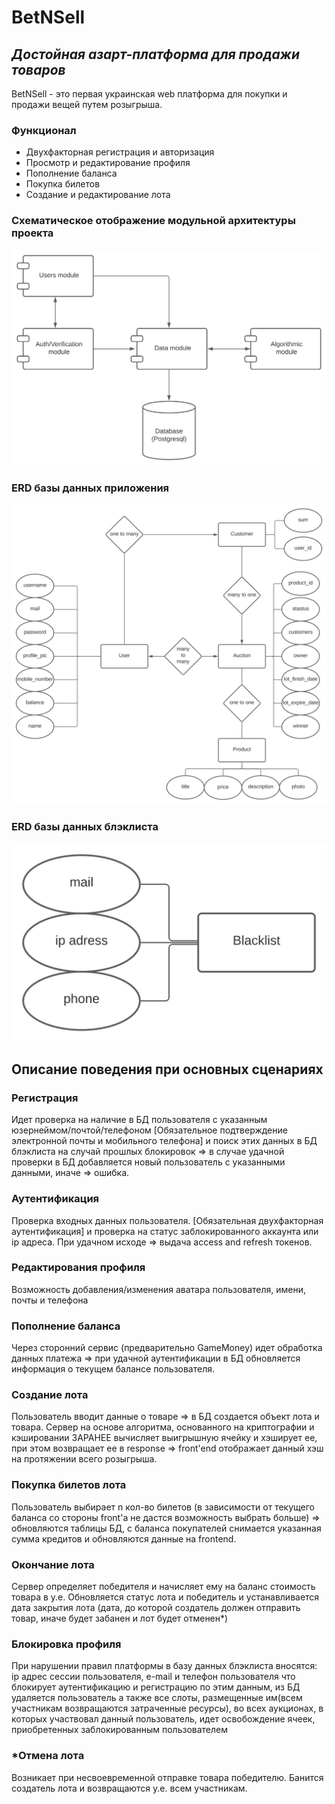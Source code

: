 # BetNSell
## _Достойная азарт-платформа для продажи товаров_

BetNSell - это первая украинская web платформа для покупки и продажи вещей путем розыгрыша.
### Функционал
- Двухфакторная регистрация и авторизация
- Просмотр и редактирование профиля
- Пополнение баланса
- Покупка билетов
- Создание и редактирование лота
### Схематическое отображение модульной архитектуры проекта
<img style="width=400px;height=300px" src="/images/betnsell_architecture_diagram.svg">

### ERD базы данных приложения
<img src="/images/betnsell_database_diagram.svg">

### ERD базы данных блэклиста
<img src="/images/betnsell_blacklist-db.svg">

## Описание поведения при основных сценариях

### Регистрация
Идет проверка на наличие в БД пользователя с указанным юзернеймом/почтой/телефоном [Обязательное подтверждение электронной почты и мобильного телефона] и поиск этих данных в БД блэклиста на случай прошлых блокировок => в случае удачной проверки в БД добавляется новый пользователь с указанными данными, иначе => ошибка.
### Аутентификация 
Проверка входных данных пользователя. [Обязательная двухфакторная аутентификация] и проверка на статус заблокированного аккаунта или ip адреса. При удачном исходе => выдача access and refresh токенов.
### Редактирования профиля
Возможность добавления/изменения аватара пользователя, имени, почты и телефона
### Пополнение баланса 
Через сторонний сервис (предварительно GameMoney) идет обработка данных платежа => при удачной аутентификации в БД обновляется информация о текущем балансе пользователя.
### Создание лота 
Пользователь вводит данные о товаре => в БД создается объект лота и товара. Сервер на основе алгоритма, основанного на криптографии и кэшировании ЗАРАНЕЕ вычисляет выигрышную ячейку и хэширует ее, при этом возвращает ее в response => front'end отображает данный хэш на протяжении всего розыгрыша. 
### Покупка билетов лота 
Пользователь выбирает n кол-во билетов (в зависимости от текущего баланса со стороны front'a не дастся возможность выбрать больше) => обновляются таблицы БД, с баланса покупателей снимается указанная сумма кредитов  и обновляются данные на frontend.
### Окончание лота 
Сервер определяет победителя и начисляет ему на баланс стоимость товара в у.е. Обновляется статус лота и победитель и устанавливается дата закрытия лота (дата, до которой создатель должен отправить товар, иначе будет забанен и лот будет отменен*)
### Блокировка профиля 
При нарушении правил платформы в базу данных блэклиста вносятся: ip адрес сессии пользователя, e-mail и телефон пользователя что блокирует аутентификацию и регистрацию по этим данным, из БД удаляется пользователь а также все слоты, размещенные им(всем участникам возвращаются затраченные ресурсы), во всех аукционах, в которых участвовал данный пользователь, идет освобождение ячеек, приобретенных заблокированным пользователем
### *Отмена лота 
Возникает при несвоевременной отправке товара победителю. Банится создатель лота и возвращаются у.е. всем участникам.
